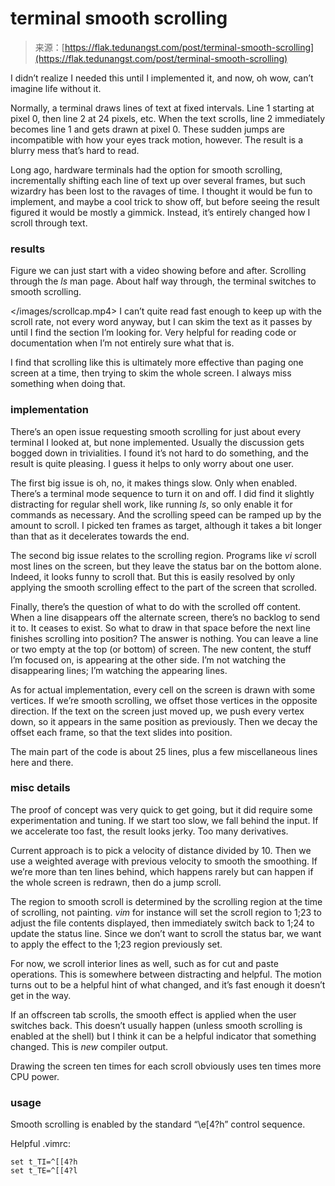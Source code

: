 <!--yml
category: 未分类
date: 2024-05-27 14:29:51
-->

# terminal smooth scrolling

> 来源：[https://flak.tedunangst.com/post/terminal-smooth-scrolling](https://flak.tedunangst.com/post/terminal-smooth-scrolling)

I didn’t realize I needed this until I implemented it, and now, oh wow, can’t imagine life without it.

Normally, a terminal draws lines of text at fixed intervals. Line 1 starting at pixel 0, then line 2 at 24 pixels, etc. When the text scrolls, line 2 immediately becomes line 1 and gets drawn at pixel 0\. These sudden jumps are incompatible with how your eyes track motion, however. The result is a blurry mess that’s hard to read.

Long ago, hardware terminals had the option for smooth scrolling, incrementally shifting each line of text up over several frames, but such wizardry has been lost to the ravages of time. I thought it would be fun to implement, and maybe a cool trick to show off, but before seeing the result figured it would be mostly a gimmick. Instead, it’s entirely changed how I scroll through text.

### results

Figure we can just start with a video showing before and after. Scrolling through the *ls* man page. About half way through, the terminal switches to smooth scrolling.

 </images/scrollcap.mp4> 
I can’t quite read fast enough to keep up with the scroll rate, not every word anyway, but I can skim the text as it passes by until I find the section I’m looking for. Very helpful for reading code or documentation when I’m not entirely sure what that is.

I find that scrolling like this is ultimately more effective than paging one screen at a time, then trying to skim the whole screen. I always miss something when doing that.

### implementation

There’s an open issue requesting smooth scrolling for just about every terminal I looked at, but none implemented. Usually the discussion gets bogged down in trivialities. I found it’s not hard to do something, and the result is quite pleasing. I guess it helps to only worry about one user.

The first big issue is oh, no, it makes things slow. Only when enabled. There’s a terminal mode sequence to turn it on and off. I did find it slightly distracting for regular shell work, like running *ls*, so only enable it for commands as necessary. And the scrolling speed can be ramped up by the amount to scroll. I picked ten frames as target, although it takes a bit longer than that as it decelerates towards the end.

The second big issue relates to the scrolling region. Programs like *vi* scroll most lines on the screen, but they leave the status bar on the bottom alone. Indeed, it looks funny to scroll that. But this is easily resolved by only applying the smooth scrolling effect to the part of the screen that scrolled.

Finally, there’s the question of what to do with the scrolled off content. When a line disappears off the alternate screen, there’s no backlog to send it to. It ceases to exist. So what to draw in that space before the next line finishes scrolling into position? The answer is nothing. You can leave a line or two empty at the top (or bottom) of screen. The new content, the stuff I’m focused on, is appearing at the other side. I’m not watching the disappearing lines; I’m watching the appearing lines.

As for actual implementation, every cell on the screen is drawn with some vertices. If we’re smooth scrolling, we offset those vertices in the opposite direction. If the text on the screen just moved up, we push every vertex down, so it appears in the same position as previously. Then we decay the offset each frame, so that the text slides into position.

The main part of the code is about 25 lines, plus a few miscellaneous lines here and there.

### misc details

The proof of concept was very quick to get going, but it did require some experimentation and tuning. If we start too slow, we fall behind the input. If we accelerate too fast, the result looks jerky. Too many derivatives.

Current approach is to pick a velocity of distance divided by 10\. Then we use a weighted average with previous velocity to smooth the smoothing. If we’re more than ten lines behind, which happens rarely but can happen if the whole screen is redrawn, then do a jump scroll.

The region to smooth scroll is determined by the scrolling region at the time of scrolling, not painting. *vim* for instance will set the scroll region to 1;23 to adjust the file contents displayed, then immediately switch back to 1;24 to update the status line. Since we don’t want to scroll the status bar, we want to apply the effect to the 1;23 region previously set.

For now, we scroll interior lines as well, such as for cut and paste operations. This is somewhere between distracting and helpful. The motion turns out to be a helpful hint of what changed, and it’s fast enough it doesn’t get in the way.

If an offscreen tab scrolls, the smooth effect is applied when the user switches back. This doesn’t usually happen (unless smooth scrolling is enabled at the shell) but I think it can be a helpful indicator that something changed. This is *new* compiler output.

Drawing the screen ten times for each scroll obviously uses ten times more CPU power.

### usage

Smooth scrolling is enabled by the standard “\e[4?h” control sequence.

Helpful .vimrc:

```
set t_TI=^[[4?h
set t_TE=^[[4?l
```